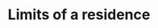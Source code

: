 ---
number: '7'
title: 'Limits of a residence'
summary: 'Home cover all those areas that have an emotional meaning, full of stories and anecdotes to tell.'
text: 'We consider "house" like a refuge, our own place that we can adapt to our preferences, dynamics, and daily activities. Nevertheless, the reality shows us that sometimes we broke with the boundaries that impose a house. Although many times we are restricted to extend our houses, it seems like it does not matter if you extend your home and appropriate external spaces, areas that are for everybody but feel as own as your house.'
question: 'Are those corridors, halls, pavements and sidewalks in front of our houses part of our home?'
image: '/limits-of-a-residence.png'
---